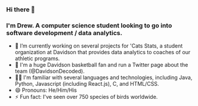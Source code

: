 ### Hi there 👋
### I'm Drew. A computer science student looking to go into software development / data analytics.

- 🔭 I’m currently working on several projects for 'Cats Stats, a student organization at Davidson that provides data analytics to coaches of our athletic programs.
- 🏀 I'm a huge Davidson basketball fan and run a Twitter page about the team (@DavidsonDecoded).
- 👨‍💻 I'm familiar with several languages and technologies, including Java, Python, Javascript (including React.js), C, and HTML/CSS.
- 😄 Pronouns: He/Him/His
- ⚡ Fun fact: I've seen over 750 species of birds worldwide.

<!--
**drew-beamer/drew-beamer** is a ✨ _special_ ✨ repository because its `README.md` (this file) appears on your GitHub profile.

Here are some ideas to get you started:


-->
